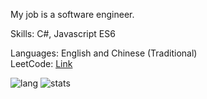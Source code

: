 My job is a software engineer.  

Skills: C#, Javascript ES6

Languages: English and Chinese (Traditional)  
LeetCode: [Link](https://leetcode.com/yuhsiang237/)  

![lang](https://github-readme-stats.vercel.app/api/top-langs/?username=yuhsiang237&hide=html,blade,css&layout=compact)
![stats](https://github-readme-stats.vercel.app/api?username=yuhsiang237&show_icons=true&hide=contribs)

